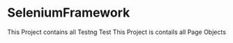 # SeleniumFramework
This Project contains all Testng Test
This Project is contails all Page Objects
